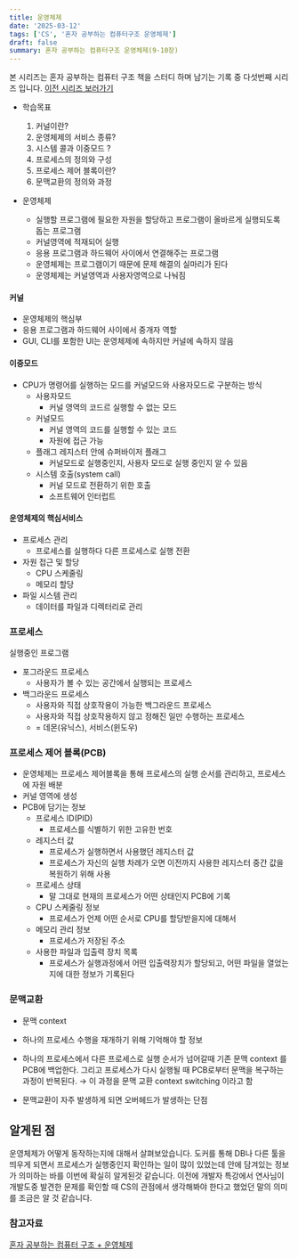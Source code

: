 ```yaml
---
title: 운영체제
date: '2025-03-12'
tags: ['CS', '혼자 공부하는 컴퓨터구조 운영체제']
draft: false
summary: 혼자 공부하는 컴퓨터구조 운영체제(9-10장)
---
```

본 시리즈는 혼자 공부하는 컴퓨터 구조 책을 스터디 하며 남기는 기록 중 다섯번째 시리즈 입니다.
[이전 시리즈 보러가기](https://livlogs.vercel.app/blog/cs/backup_memory)

- 학습목표
	1. 커널이란?
	2. 운영체제의 서비스 종류?
	3. 시스템 콜과 이중모드 ?
	4.  프로세스의 정의와 구성
	5. 프로세스 제어 블록이란?
	6. 문맥교환의 정의와 과정

- 운영체제
	- 실행할 프로그램에 필요한 자원을 할당하고 프로그램이 올바르게 실행되도록 돕는 프로그램
	- 커널영역에 적재되어 실행
	- 응용 프로그램과 하드웨어 사이에서 연결해주는 프로그램
	- 운영체제는 프로그램이기 때문에 문제 해결의 실마리가 된다
	- 운영체제는 커널영역과 사용자영역으로 나눠짐

#### 커널

- 운영체제의 핵심부
- 응용 프로그램과 하드웨어 사이에서 중개자 역할
- GUI, CLI를 포함한 UI는 운영체제에 속하지만 커널에 속하지 않음

#### 이중모드

- CPU가 명령어를 실행하는 모드를 커널모드와 사용자모드로 구분하는 방식 
	- 사용자모드
		- 커널 영역의 코드르 실행할 수 없는 모드
	- 커널모드
		- 커널 영역의 코드를 실행할 수 있는 코드
		- 자원에 접근 가능
	- 플래그 레지스터 안에 슈퍼바이저 플래그
		- 커널모드로 실행중인지, 사용자 모드로 실행 중인지 알 수 있음
	- 시스템 호출(system call)
		- 커널 모드로 전환하기 위한 호출
		- 소프트웨어 인터럽트

#### 운영체제의 핵심서비스

 - 프로세스 관리
	 - 프로세스를 실행하다 다른 프로세스로 실행 전환
 - 자원 접근 및 할당
	 - CPU 스케줄링
	 - 메모리 할당
 - 파일 시스템 관리
	 - 데이터를 파일과 디렉터리로 관리

### 프로세스

실행중인 프로그램

- 포그라운드 프로세스
    - 사용자가 볼 수 있는 공간에서 실행되는 프로세스
- 백그라운드 프로세스
    - 사용자와 직접 상호작용이 가능한 백그라운드 프로세스
    - 사용자와 직접 상호작용하지 않고 정해진 일만 수행하는 프로세스
    - = 데몬(유닉스), 서비스(윈도우)

### 프로세스 제어 블록(PCB)

- 운영체제는 프로세스 제어블록을 통해 프로세스의 실행 순서를 관리하고, 프로세스에 자원 배분
- 커널 영역에 생성
- PCB에 담기는 정보
    - 프로세스 ID(PID)
        - 프로세스를 식별하기 위한 고유한 번호
    - 레지스터 값
        - 프로세스가 실행하면서 사용했던 레지스터 값
        - 프로세스가 자신의 실행 차례가 오면 이전까지 사용한 레지스터 중간 값을 복원하기 위해 사용
    - 프로세스 상태
        - 말 그대로 현재의 프로세스가 어떤 상태인지 PCB에 기록
    - CPU 스케줄링 정보
        - 프로세스가 언제 어떤 순서로 CPU를 할당받을지에 대해서
    - 메모리 관리 정보
        - 프로세스가 저장된 주소
    - 사용한 파일과 입출력 장치 목록
        - 프로세스가 실행과정에서 어떤 입출력장치가 할당되고, 어떤 파일을 열었는지에 대한 정보가 기록된다

### 문맥교환

- 문맥 context
    
- 하나의 프로세스 수행을 재개하기 위해 기억해야 할 정보
- 하나의 프로세스에서 다른 프로세스로 실행 순서가 넘어갈때 기존 문맥 context 를 PCB에 백업한다. 그리고 프로세스가 다시 실행될 때 PCB로부터 문맥을 복구하는 과정이 반복된다.
    → 이 과정을 문맥 교환 context switching 이라고 함
- 문맥교환이 자주 발생하게 되면 오버헤드가 발생하는 단점

## 알게된 점

운영체제가 어떻게 동작하는지에 대해서 살펴보았습니다. 도커를 통해 DB나 다른 툴을 띄우게 되면서 프로세스가 실행중인지 확인하는 일이 많이 있었는데 안에 담겨있는 정보가 의미하는 바를 이번에 확실히 알게된것 같습니다. 이전에 개발자 특강에서 연사님이 개발도중 발견한 문제를 확인할 때 CS의 관점에서 생각해봐야 한다고 했었던 말의 의미를 조금은 알 것 같습니다.

### 참고자료

[혼자 공부하는 컴퓨터 구조 + 운영체제](https://www.aladin.co.kr/shop/wproduct.aspx?ItemId=299014282)<br></br>